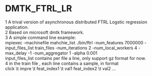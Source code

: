 # DMTK_FTRL_LR
1 A trival version of asynchronous distributed FTRL Logstic regression application.    
2 Based on microsoft dmtk framework.  
3 A simple command line example:  
   mpiexec -machinefile mahchie_list ./bin/ftrl -num_features 7000000 -input_files_list train_files -num_iterations 2                       -num_local_workers 4 -max_delay -1 -num_aggregator 1 -alpha 0.001    
   input_files_list contains per file a line, only support gz format for now.  
4 in the train file , each line contains a sample, in format  
  click \t impre \t feat_index1 \t val1 feat_index2 \t val2 ...    
  
